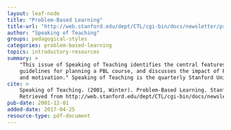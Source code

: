 ```yaml
---
layout: leaf-node
title: "Problem-Based Learning"
title-url: "http://web.stanford.edu/dept/CTL/cgi-bin/docs/newsletter/problem_based_learning.pdf"
author: "Speaking of Teaching"
groups: pedagogical-styles
categories: problem-based-learning
topics: introductory-resources
summary: >
    "This issue of Speaking of Teaching identifies the central features of PBL, provides some
    guidelines for planning a PBL course, and discusses the impact of PBL on student learning
    and motivation." Speaking of Teaching is the quarterly Stanford University Newsletter on Teaching.
cite: >
    Speaking of Teaching. (2001, Winter). Problem-Based Learning. Stanford University, CA.
    Retrieved from http://web.stanford.edu/dept/CTL/cgi-bin/docs/newsletter/problem_based_learning.pdf
pub-date: 2001-12-01
added-date: 2017-04-25
resource-type: pdf-document
---
```

